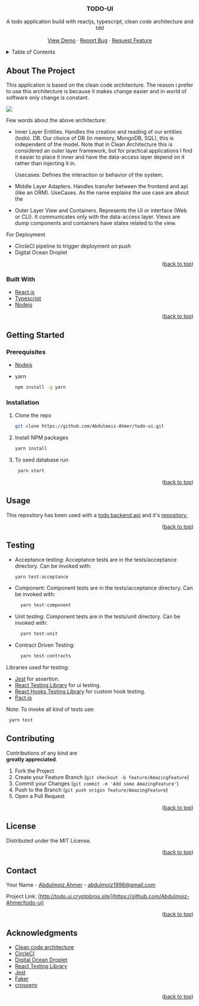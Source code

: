 <div id="top"></div>

<!-- PROJECT LOGO -->
<br />

  <h3 align="center">TODO-UI</h3>

  <p align="center">
    A todo application build with reactjs, typescript, clean code architecture and tdd
    <br />
    <br />
    <a href="http://todo.ui.cryptobros.site">View Demo</a>
    ·
    <a href="https://github.com/Abdulmoiz-Ahmer/todo-ui/issues">Report Bug</a>
    ·
    <a href="https://github.com/Abdulmoiz-Ahmer/todo-ui/issues">Request Feature</a>
  </p>
</div>

<!-- TABLE OF CONTENTS -->
<details>
  <summary>Table of Contents</summary>
  <ol>
    <li>
      <a href="#about-the-project">About The Project</a>
      <ul>
        <li><a href="#built-with">Built With</a></li>
      </ul>
    </li>
    <li>
      <a href="#getting-started">Getting Started</a>
      <ul>
        <li><a href="#prerequisites">Prerequisites</a></li>
        <li><a href="#installation">Installation</a></li>
      </ul>
    </li>
    <li><a href="#usage">Usage</a></li>
    <li><a href="#testing">Testing</a></li>
    <li><a href="#contributing">Contributing</a></li>
    <li><a href="#license">License</a></li>
    <li><a href="#contact">Contact</a></li>
    <li><a href="#acknowledgments">Acknowledgments</a></li>
  </ol>
</details>

<!-- ABOUT THE PROJECT -->

## About The Project

This application is based on the clean code architecture. The reason i prefer to use this architecture is because it makes change easier and in world of software only change is constant.

![](https://fullstackroyhome.files.wordpress.com/2019/03/cleanarchitecture.jpg)

Few words about the above architecture:

- Inner Layer
  Entities. Handles the creation and reading of our entities (todo).
  DB. Our choice of DB (in memory, MongoDB, SQL), this is independent of the model. Note that in Clean Architecture this is considered an outer layer framework, but for practical applications I find it easier to place it inner and have the data-access layer depend on it rather than injecting it in.

  Usecases: Defines the interaction or behavior of the system.

- Middle Layer
  Adapters. Handles transfer between the frontend and api (like an ORM).
  UseCases. As the name explains the use case are about the

- Outer Layer
  View and Containers. Represents the UI or interface (Web or CLI). It communicates only with the data-access layer. Views are dump components and containers have states related to the view.

For Deployment

- CircleCI pipeline to trigger deployment on push
- Digital Ocean Droplet

<p align="right">(<a href="#top">back to top</a>)</p>

### Built With

- [React.js](https://reactjs.org/)
- [Typescript](https://www.typescriptlang.org/)
- [Nodejs](https://www.mongodb.com/)

<p align="right">(<a href="#top">back to top</a>)</p>

<!-- GETTING STARTED -->

## Getting Started

### Prerequisites

- [Nodejs](https://nodejs.org/en/download/)

- yarn
  ```sh
  npm install -g yarn
  ```

### Installation

1. Clone the repo
   ```sh
   git clone https://github.com/Abdulmoiz-Ahmer/todo-ui.git
   ```
2. Install NPM packages
   ```sh
   yarn install
   ```
3. To seed database run
   ```js
    yarn start
   ```

<p align="right">(<a href="#top">back to top</a>)</p>

<!-- USAGE EXAMPLES -->

## Usage

This repository has been used with a [todo backend api](http://todo.api.cryptobros.site/api/ping) and it's [repository.](https://github.com/Abdulmoiz-Ahmer/todo-api.git)

<p align="right">(<a href="#top">back to top</a>)</p>

## Testing

- Acceptance testing:
  Acceptance tests are in the tests/acceptance directory.
  Can be invoked with:

  ```js
  yarn test:acceptance
  ```

- Component:
  Component tests are in the tests/acceptance directory.
  Can be invoked with:

  ```js
    yarn test:component
  ```

- Unit testing:
  Component tests are in the tests/unit directory.
  Can be invoked with:

  ```js
    yarn test:unit
  ```

- Contract Driven Testing:

  ```js
    yarn test:contracts
  ```

Libraries used for testing:

- [Jest](https://www.npmjs.com/package/jest) for assertion.
- [React Testing Library](https://www.npmjs.com/package/@testing-library/react) for ui testing.
- [React Hooks Testing Library](https://www.npmjs.com/package/@testing-library/react-hooks) for custom hook testing.
- [Pact.io](https://www.npmjs.com/package/@pact-foundation/pact)

Note: To invoke all kind of tests use:

```js
 yarn test
```

<!-- CONTRIBUTING -->

## Contributing

Contributions of any kind are  
**greatly appreciated**.

1. Fork the Project
2. Create your Feature Branch (`git checkout -b feature/AmazingFeature`)
3. Commit your Changes (`git commit -m 'Add some AmazingFeature'`)
4. Push to the Branch (`git push origin feature/AmazingFeature`)
5. Open a Pull Request

<p align="right">(<a href="#top">back to top</a>)</p>

<!-- LICENSE -->

## License

Distributed under the MIT License.

<p align="right">(<a href="#top">back to top</a>)</p>

<!-- CONTACT -->

## Contact

Your Name - [Abdulmoiz Ahmer]() - abdulmoiz1996@gmail.com

Project Link: [http://todo.ui.cryptobros.site](https://github.com/Abdulmoiz-Ahmer/todo-ui)

<p align="right">(<a href="#top">back to top</a>)</p>

<!-- ACKNOWLEDGMENTS -->

## Acknowledgments

- [Clean code architecture](https://blog.cleancoder.com/uncle-bob/2012/08/13/the-clean-architecture.html)
- [CircleCI](https://circleci.com/)
- [Digital Ocean Droplet](https://www.digitalocean.com/)
- [React Testing Library](https://testing-library.com/docs/react-testing-library/intro/)
- [Jest](https://www.npmjs.com/package/jest)
- [Faker](https://www.npmjs.com/package/faker)
- [crossenv](https://www.npmjs.com/package/cross-env)

<p align="right">(<a href="#top">back to top</a>)</p>

<!-- MARKDOWN LINKS & IMAGES -->
<!-- https://www.markdownguide.org/basic-syntax/#reference-style-links -->

[contributors-shield]: https://img.shields.io/github/contributors/othneildrew/Best-README-Template.svg?style=for-the-badge
[contributors-url]: https://github.com/othneildrew/Best-README-Template/graphs/contributors
[forks-shield]: https://img.shields.io/github/forks/othneildrew/Best-README-Template.svg?style=for-the-badge
[forks-url]: https://github.com/othneildrew/Best-README-Template/network/members
[stars-shield]: https://img.shields.io/github/stars/othneildrew/Best-README-Template.svg?style=for-the-badge
[stars-url]: https://github.com/othneildrew/Best-README-Template/stargazers
[issues-shield]: https://img.shields.io/github/issues/othneildrew/Best-README-Template.svg?style=for-the-badge
[issues-url]: https://github.com/othneildrew/Best-README-Template/issues
[license-shield]: https://img.shields.io/github/license/othneildrew/Best-README-Template.svg?style=for-the-badge
[license-url]: https://github.com/othneildrew/Best-README-Template/blob/master/LICENSE.txt
[linkedin-shield]: https://img.shields.io/badge/-LinkedIn-black.svg?style=for-the-badge&logo=linkedin&colorB=555
[linkedin-url]: https://linkedin.com/in/othneildrew
[product-screenshot]: images/screenshot.png
